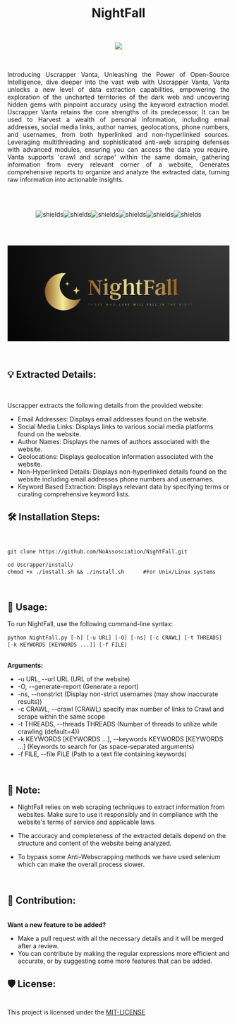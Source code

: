 <h1 align="center" id="title">NightFall</h1><br>

<p align="center"><img src="https://i.ibb.co/bFbj06y/Night-Fall-img-1.png"
"></p><br>

<p id="description" align="justify">Introducing Uscrapper Vanta, Unleashing the Power of Open-Source Intelligence, dive deeper into the vast web with Uscrapper Vanta, Vanta unlocks a new level of data extraction capabilities, empowering the exploration of the uncharted territories of the dark web and uncovering hidden gems with pinpoint accuracy using the keyword extraction model. Uscrapper Vanta retains the core strengths of its predecessor, It can be used to Harvest a wealth of personal information, including email addresses, social media links, author names, geolocations, phone numbers, and usernames, from both hyperlinked and non-hyperlinked sources. Leveraging multithreading and sophisticated anti-web scraping defenses with advanced modules, ensuring you can access the data you require, Vanta supports 'crawl and scrape' within the same domain, gathering information from every relevant corner of a website, Generates comprehensive reports to organize and analyze the extracted data, turning raw information into actionable insights.</p><br><br>

<p align="center"><img src="https://img.shields.io/badge/Linux-FCC624?style=for-the-badge&amp;logo=linux&amp;logoColor=black" alt="shields"><img src="https://img.shields.io/badge/tmux-1BB91F?style=for-the-badge&amp;logo=tmux&amp;logoColor=white" alt="shields"><img src="https://img.shields.io/badge/windows%20terminal-4D4D4D?style=for-the-badge&amp;logo=windows%20terminal&amp;logoColor=white" alt="shields"><img src="https://img.shields.io/badge/iTerm2-000000?style=for-the-badge&amp;logo=iterm2&amp;logoColor=white" alt="shields"><img src="https://img.shields.io/badge/Python-3776AB?style=for-the-badge&amp;logo=python&amp;logoColor=white" alt="shields"><img src="https://img.shields.io/badge/Tor-7D4698?style=for-the-badge&logo=Tor-Browser&logoColor=white&amp;logo=python&amp;logoColor=white" alt="shields"></p><br><br>

<p align="center"><img src="https://github.com/NoAssosciation/NightFall/blob/main/Images/Logo.PNG" alt="project-logo"></p><br>



  
<h2>💡 Extracted Details:</h2><br>

Uscrapper extracts the following details from the provided website:

*   Email Addresses: Displays email addresses found on the website.
*   Social Media Links: Displays links to various social media platforms found on the website.
*   Author Names: Displays the names of authors associated with the website.
*   Geolocations: Displays geolocation information associated with the website.
*   Non-Hyperlinked Details: Displays non-hyperlinked details found on the website including email addresses phone numbers and usernames.
*   Keyword Based Extraction: Displays relevant data by specifying terms or curating comprehensive keyword lists.


<h2>🛠️ Installation Steps:</h2><br>

```
git clone https://github.com/NoAssosciation/NightFall.git
```
```
cd Uscrapper/install/ 
chmod +x ./install.sh && ./install.sh      #For Unix/Linux systems
```

<br><h2>🔮 Usage:</h2>

<p>To run NightFall, use the following command-line syntax:</p>

```
python NightFall.py [-h] [-u URL] [-O] [-ns] [-c CRAWL] [-t THREADS] [-k KEYWORDS [KEYWORDS ...]] [-f FILE]
```
<br><b>Arguments:</b>

*  -u URL, --url URL     (URL of the website)
*  -O, --generate-report (Generate a report)
*  -ns, --nonstrict      (Display non-strict usernames (may show inaccurate results))
*  -c CRAWL, --crawl     (CRAWL) specify max number of links to Crawl and scrape within the same scope
*  -t THREADS, --threads THREADS (Number of threads to utilize while crawling (default=4))
*  -k KEYWORDS [KEYWORDS ...], --keywords KEYWORDS [KEYWORDS ...]    (Keywords to search for (as space-separated arguments)
*  -f FILE, --file FILE  (Path to a text file containing keywords)

<br><h2>📜 Note:</h2>
* NightFall relies on web scraping techniques to extract information from websites. Make sure to use it responsibly and in compliance with the website's terms of service and applicable laws.

* The accuracy and completeness of the extracted details depend on the structure and content of the website being analyzed.

* To bypass some Anti-Webscrapping methods we have used selenium which can make the overall process slower.

<br><h2>💌 Contribution:</h2><br>
<b>Want a new feature to be added?</b><br>
* Make a pull request with all the necessary details and it will be merged after a review.
* You can contribute by making the regular expressions more efficient and accurate, or by suggesting some more features that can be added.

<h2>🛡️ License:</h2><br>
This project is licensed under the <a href="https://github.com/NoAssosciation/NightFall/blob/main/LICENSE">MIT-LICENSE</a><br><br>

